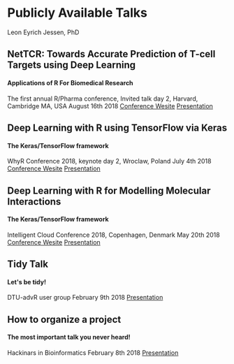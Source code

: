 Publicly Available Talks
================
Leon Eyrich Jessen, PhD

NetTCR: Towards Accurate Prediction of T-cell Targets using Deep Learning
-------------------------------------------------------------------------

#### Applications of R For Biomedical Research

The first annual R/Pharma conference, Invited talk day 2, Harvard, Cambridge MA, USA
August 16th 2018
[Conference Wesite](http://rinpharma.com/)
[Presentation]()

Deep Learning with R using TensorFlow via Keras
-----------------------------------------------

#### The Keras/TensorFlow framework

WhyR Conference 2018, keynote day 2, Wroclaw, Poland
July 4th 2018
[Conference Wesite](http://whyr2018.pl/)
[Presentation](http://rpubs.com/leonjessen/whyR_2018)

Deep Learning with R for Modelling Molecular Interactions
---------------------------------------------------------

#### The Keras/TensorFlow framework

Intelligent Cloud Conference 2018, Copenhagen, Denmark
May 20th 2018
[Conference Wesite](https://intelligentcloud.dk/)
[Presentation](http://rpubs.com/leonjessen/ICC_2018)

Tidy Talk
---------

#### Let's be tidy!

DTU-advR user group
February 9th 2018
[Presentation](http://htmlpreview.github.io/?https://github.com/leonjessen/talks/blob/master/presentations/tidy_talk.html)

How to organize a project
-------------------------

#### The most important talk you never heard!

Hackinars in Bioinformatics
February 8th 2018
[Presentation](https://github.com/leonjessen/talks/raw/master/presentations/20180208_hackinar_project_organisation.pdf)
